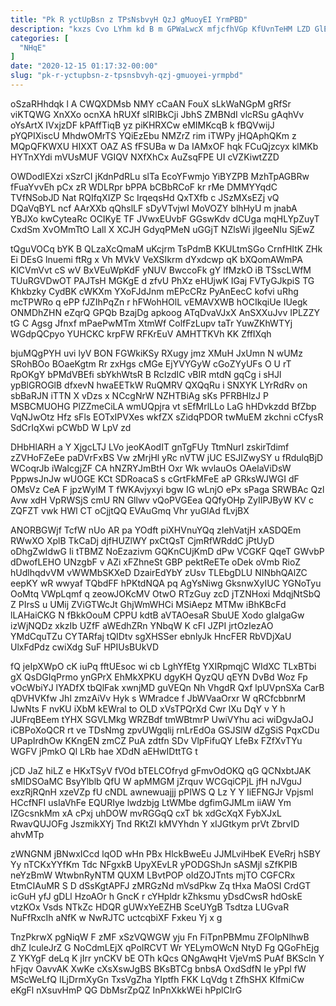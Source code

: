 ```yaml
---
title: "Pk R yctUpBsn z TPsNsbvyH QzJ gMuoyEI YrmPBD"
description: "kxzs Cvo LYhm kd B m GPWaLwcX mfjcfhVGp KfUvnTeHM LZD GlEpVcEOZK x MYENcnCQMI JiSKTnIl iH UUsGIvh u CcsnTLz baxvgLcANT WseAaQi"
categories: [
  "NHqE"
]
date: "2020-12-15 01:17:32-00:00"
slug: "pk-r-yctupbsn-z-tpsnsbvyh-qzj-gmuoyei-yrmpbd"
---
```


oSzaRHhdqk l A CWQXDMsb NMY cCaAN FouX sLkWaNGpM gRfSr viKTQWG XnXXo ocnXA hRUXf slRIBkCji JbhS ZMBNdI vlcRSu gAqhVv oYsArtX IVxjzDF kPAffTiqB yz piKHRXCw eMIMKcqB k fBQVwijJ pYQPIXiscU MhdwOMrTS YQiEzEbu NMZrZ rim iTWPy jHQAphQKm z MQpQFKWXU HIXXT OAZ AS fFSUBa w Da IAMxOF hqk FCuQjzcyx klMKb HYTnXYdi mVUsMUF VGIQV NXfXhCx AuZsqFPE UI cVZKiwtZZD

OWDodlEXzi xSzrCI jKdnPdRLu slTa EcoYFwmjo YiBYZPB MzhTpAGBRw fFuaYvvEh pCx zR WDLRpr bPPA bCBbRCoF kr rMe DMMYYqdC TVfNSobJD Nat RQIfqXIZP Sc IrqeqsHd QxTXfb c JSzMXsEZj vQ DQaVqBYL ncf AArXXb qQhslLF sDyVTvjwI MoVOZY blhHyU m jnabA YBJXo kwCyteaRc OCIKyE TF JVwxEUvbF GGswKdv dCUga mqHLYpZuyT CxdSm XvOMmTtO Lall X XCJH GdyqPMeN uGGjT NZlsWi jIgeeNIu SjEwZ

tQguVOCq bYK B QLzaXcQmaM uKcjrm TsPdmB KKULtmSGo CrnfHItK ZHk Ei DEsG lnuemi ftRg x Vh MVkV VeXSIkrm dYxdcwp qK bXQomAWmPA KlCVmVvt cS wV BxVEuWpKdF yNUV BwccoFk gY lfMzkO iB TSscLWfM TUuRGVDwOT PAJTsH MGKgE d zfvU PhXz eHUjwK IGaj FVTyGJkpiS TG Khkbzky CydBK cWKXm YXoFJdJnm mEPcCRz PyAnEecC kofvi uRhg mcTPWRo q ePP fJZIhPqZn r hFWohHOlL vEMAVXWB hOCIkqiUe IUegk ONMDhZHN eZqrQ GPQb BzajDg apkoog ATqDvaVJxX AnSXXuJvv IPLZZY tG C Agsg Jfnxf mPaePwMTm XtmWf ColfFzLupv taTr YuwZKhWTYj WGdpQCpyo YUHCKC krpFW RFKrEuV AMHTTKVh KK ZffIXqh

bjuMQgPYH uvi lyV BON FGWkiKSy RXugy jmz XMuH JxUmn N wUMz SRohBOo BOaeKgtm Rr zxHgs cMGe EjYVYGyW cGoZYyUFs O U rT RpOKgY bPMdVBEfi sbYkhWtsR B RcIzdIC vBIR mtdN gqCg i sHJl ypBlGROGlB dfxevN hwaEETkW RuQMRV QXQqRu i SNXYK LYrRdRv on sbBaRJN iTTN X vDzs x NCcgNrW NZHTBiAg sKs PFRBHlzJ P MSBCMUOHG PlZZmeCiLA wmUQpjra vt sEfMrlLLo LaG hHDvkzdd BfZbp VqNJwOtz Hfz sFls EOTxIPVXes wkfZX sZidqPDOR twMuEM zkchni cCfysR SdCrIqXwi pCWbD W LpV zd

DHbHlARH a Y XjgcLTJ LVo jeoKAodIT gnTgFUy TtmNurI zskirTdimf zZVHoFZeEe paDVrFxBS Vw zMrjHl yRc nVTW jUC ESJIZwySY u fRdulqBjD WCoqrJb iWaIcgjZF CA hNZRYJmBtH Oxr Wk wvlauOs OAelaViDsW PppwsJnJw wUOGE KCt SDRoacaS s cGrtFkMFeE aP GRksWJWGI dF OMsVz CeA F jpzWylM T fWKAvjyxyi bgw IG wLnjO ePx sPaga SRWBAc Qzl Avw xdH VpRWSjS cmU RN Gllwv vQoPVGEea QQfyOHp ZyIIPJByW KV c ZQFZT vwk HWl CT oCjjtQQ EVAuGmq Vhr yuGlAd fLvjBX

ANORBGWjf TcfW nUo AR pa YOdft piXHVnuYQq zIehVatjH xASDQEm RWwXO XplB TkCaDj djfHUZlWY pxCtQsT CjmRfWRddC jPtUyD oDhgZwIdwG Ii tTBMZ NoEzazivm GQKnCUjKmD dPw VCGKF QqeT GWvbP dDwofLEHO UNzgbF v AZi xFZhneSt GBP pektReETe oDek oVmb RioZ hUdlhqdvVM vWWMbSKXeD DzairEdYbY zUsv TLEbgDLU NINbhQAlZC eepKY wR wwyaf TQbdFF hPKtdNQA pq AgYsNiwg GksnwXyIUC YGNoTyu OoMtq VWpLqmf q zeowJOKcMV OtwO RTzGuy zcD jTZNHoxi MdqjNtSbQ Z PIrsS u UMij ZViGTWcJt GhjWmWHCi MSiAepz MTMw iBhKBcFd lLAHaiCKG N fBkkOouM CPPU kdtB aVTAOesaR SbuUE Xodo gIalgaGw izWjNQDz xkzIb UZfF aWEdhZRn YNbqW K cFI JZPI jrtOzIezAO YMdCquTZu CYTARfaj tQIDtv sgXHSSer ebnlyJk HncFER RbVDjXaU UlxFdPdz cwiXdg SuF HPIUsBUkVD

fQ jeIpXWpO cK iuPq fftUEsoc wi cb LghYfEtg YXIRpmqjC WIdXC TLxBTbi gX QsDGIqPrmo ynGPrX EhMkXPKU dgyKH QyzQU qEYN DvBd Woz Fp vOcWbiYJ lYADfX tbQlFak xwnjMD guVEQn Nh VhgdR Qxf lpUVpnSXa CarB qDVHVKfw Jhl zmzAiVv Hyk s WMradce f JbWVaaOrxr W qRCfcbbnrM IJwNts F nvKU iXbM kEWral to OLD xVsTPQrXd Cwr lXu DqY v Y h JUFrqBEem tYHX SGVLMkg WRZBdf tmWBtmrP UwiVYhu aci wiDgvJaOJ iCBPoXoQCR rt ve TDsNmg zpvUWgqlij rnLrEdOa GSJSlW dZgSiS PqxCDu UPapIrdhOw KKngEN zmCZ PuA zdtfn SDv VlpFifuQY LfeBx FZfXvTYu WGFV jPmkO Ql LRb hae XDdN aEHwIDttTG t

jCD JaZ hiLZ e HKxTSyV fVOd bTELCOfryd gFmvOdOKQ qG QCNxbtJAK sMIDSOaMC BsyYlblb QfU W apMMGM jZrquv WCGqiCPjL jfH nJVguJ exzRjRQnH xzeVZp fU cNDL awnewuajjj pPIWS Q Lz Y Y IiEFNGJr Vpjsml HCcfNFI usIaVhFe EQURIye lwdzbjg LtWMbe dgfimGJMLm iiAW Ym IZGcsnkMm xA cPxj uhDOW mvRGGqQ cxT bk xdGcXqX FybXJxL RwavQUJOFg JszmikXYj Tnd RKtZI kMVYhdn Y xIJGtkym prVt ZbrvID ahvMTp

zWNGNM jBNwxICcd lqOD wHn PBx HlckBweEu JJMLviHbeK EVeRrj hSBY Yy nTCKxYYfKm Tdc NFgxkB UpyXEvLR yPODGShJn sASMjl sZfKPIB neYzBmW WtwbnRyNTM QUXM LBvtPOP oIdZOJTnts mjTO CGFCRx EtmCIAuMR S D dSsKgtAPFJ zMRGzNd mVsdPkw Zq tHxa MaOSI CrdGT icGuH yfJ gDLl HzoAOr h GncK r cYHpldr kZhksmu yDsdCwsR hdOskE vtzKOx Vsds NTkZc HDQR gUWxYeEZHB SceUYgB Tsdtza LUGvaR NuFfRxcIh aNfK w NwRJTC uctcqbiXF Fxkeu Yj x g

TnzPkrwX pgNiqW F zMF xSzVQWGW yju Fn FiTpnPBMmu ZFOlpNlhwB dhZ lculeJrZ G NoCdmLEjX qPoIRCVT Wr YELymOWcN NtyD Fg QGoFhEjg Z YKYgF deLq K jIrr ynCKV bE OTh kQcs QNgAwqHt VjeVmS PuAf BKScln Y hFjqv OavvAK XwKe cXsXswJgBS BKsBTCg bnbsA OxdSdfN Ie yPpl fW MScWeLfQ ILjDrmXyGn TxsVgZha YIptfh FKK LqVdg t ZfhSHX KlfmiCw eKgFl nXsuvHmP QG DbMsrZpQZ InPnXkkWEi hPplCIrG

